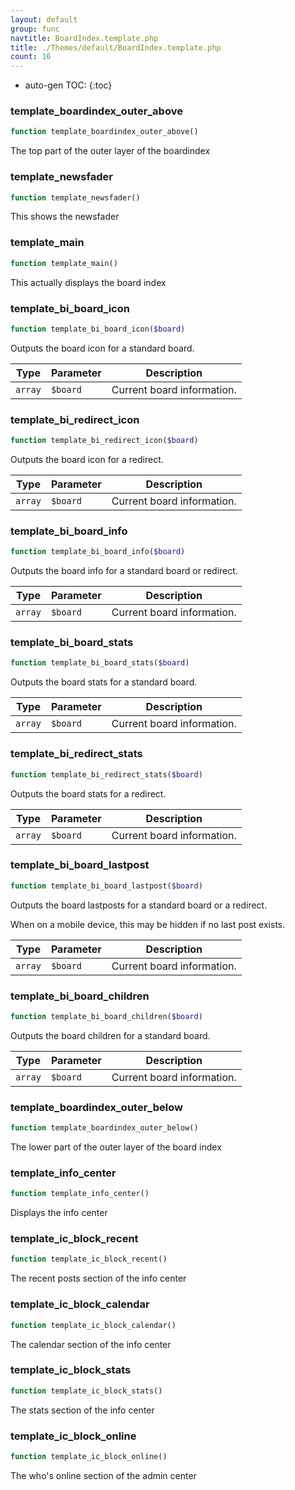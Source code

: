 ```yaml
---
layout: default
group: func
navtitle: BoardIndex.template.php
title: ./Themes/default/BoardIndex.template.php
count: 16
---
```

* auto-gen TOC:
{:toc}
### template_boardindex_outer_above

```php
function template_boardindex_outer_above()
```
The top part of the outer layer of the boardindex



### template_newsfader

```php
function template_newsfader()
```
This shows the newsfader



### template_main

```php
function template_main()
```
This actually displays the board index



### template_bi_board_icon

```php
function template_bi_board_icon($board)
```
Outputs the board icon for a standard board.



Type|Parameter|Description
---|---|---
`array`|`$board`|Current board information.

### template_bi_redirect_icon

```php
function template_bi_redirect_icon($board)
```
Outputs the board icon for a redirect.



Type|Parameter|Description
---|---|---
`array`|`$board`|Current board information.

### template_bi_board_info

```php
function template_bi_board_info($board)
```
Outputs the board info for a standard board or redirect.



Type|Parameter|Description
---|---|---
`array`|`$board`|Current board information.

### template_bi_board_stats

```php
function template_bi_board_stats($board)
```
Outputs the board stats for a standard board.



Type|Parameter|Description
---|---|---
`array`|`$board`|Current board information.

### template_bi_redirect_stats

```php
function template_bi_redirect_stats($board)
```
Outputs the board stats for a redirect.



Type|Parameter|Description
---|---|---
`array`|`$board`|Current board information.

### template_bi_board_lastpost

```php
function template_bi_board_lastpost($board)
```
Outputs the board lastposts for a standard board or a redirect.

When on a mobile device, this may be hidden if no last post exists.

Type|Parameter|Description
---|---|---
`array`|`$board`|Current board information.

### template_bi_board_children

```php
function template_bi_board_children($board)
```
Outputs the board children for a standard board.



Type|Parameter|Description
---|---|---
`array`|`$board`|Current board information.

### template_boardindex_outer_below

```php
function template_boardindex_outer_below()
```
The lower part of the outer layer of the board index



### template_info_center

```php
function template_info_center()
```
Displays the info center



### template_ic_block_recent

```php
function template_ic_block_recent()
```
The recent posts section of the info center



### template_ic_block_calendar

```php
function template_ic_block_calendar()
```
The calendar section of the info center



### template_ic_block_stats

```php
function template_ic_block_stats()
```
The stats section of the info center



### template_ic_block_online

```php
function template_ic_block_online()
```
The who's online section of the admin center



